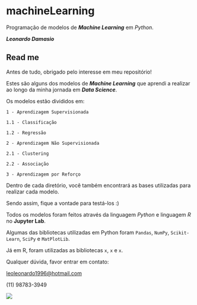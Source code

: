 # machineLearning
Programação de modelos de **_Machine Learning_** em *Python*.

**_Leonardo Damasio_**

## Read me

Antes de tudo, obrigado pelo interesse em meu repositório!

Estes são alguns dos modelos de **_Machine Learning_** que aprendi a realizar ao longo da minha jornada em **_Data Science_**. 

Os modelos estão divididos em:

`1 - Aprendizagem Supervisionada`

  `1.1 - Classificação`
  
  `1.2 - Regressão`
  
`2 - Aprendizagem Não Supervisionada`

  `2.1 - Clustering`
  
  `2.2 - Associação`

`3 - Aprendizagem por Reforço`

Dentro de cada diretório, você também encontrará as bases utilizadas para realizar cada modelo. 

Sendo assim, fique a vontade para testá-los :)

Todos os modelos foram feitos através da linguagem *Python* e linguagem *R* no **Jupyter Lab**.

Algumas das bibliotecas utilizadas em Python foram `Pandas`, `NumPy`, `Scikit-Learn`, `SciPy` e `MatPlotLib`.

Já em R, foram utilizadas as bibliotecas `x`, `x` e `x`.

Qualquer dúvida, favor entrar em contato:

leoleonardo1996@hotmail.com

(11) 98783-3949

![](https://www.callcentermagazine.net/wp-content/uploads/sites/3/2018/05/machine-learning-Call-Center-Magazine.jpg)
